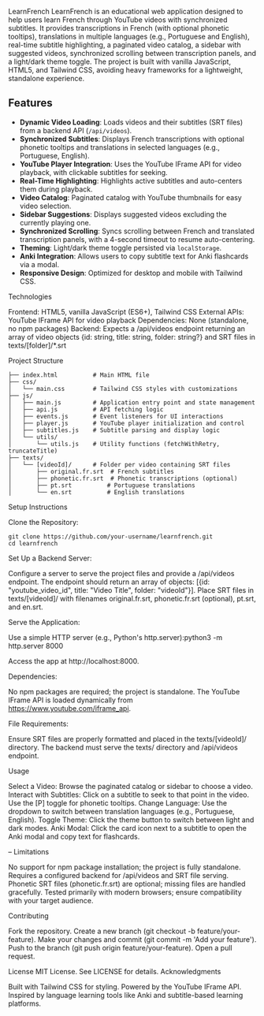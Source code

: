 LearnFrench
LearnFrench is an educational web application designed to help users learn French through YouTube videos with synchronized subtitles. It provides transcriptions in French (with optional phonetic tooltips), translations in multiple languages (e.g., Portuguese and English), real-time subtitle highlighting, a paginated video catalog, a sidebar with suggested videos, synchronized scrolling between transcription panels, and a light/dark theme toggle. The project is built with vanilla JavaScript, HTML5, and Tailwind CSS, avoiding heavy frameworks for a lightweight, standalone experience.

## Features

- **Dynamic Video Loading**: Loads videos and their subtitles (SRT files) from a backend API (`/api/videos`).
- **Synchronized Subtitles**: Displays French transcriptions with optional phonetic tooltips and translations in selected languages (e.g., Portuguese, English).
- **YouTube Player Integration**: Uses the YouTube IFrame API for video playback, with clickable subtitles for seeking.
- **Real-Time Highlighting**: Highlights active subtitles and auto-centers them during playback.
- **Video Catalog**: Paginated catalog with YouTube thumbnails for easy video selection.
- **Sidebar Suggestions**: Displays suggested videos excluding the currently playing one.
- **Synchronized Scrolling**: Syncs scrolling between French and translated transcription panels, with a 4-second timeout to resume auto-centering.
- **Theming**: Light/dark theme toggle persisted via `localStorage`.
- **Anki Integration**: Allows users to copy subtitle text for Anki flashcards via a modal.
- **Responsive Design**: Optimized for desktop and mobile with Tailwind CSS.


Technologies

Frontend: HTML5, vanilla JavaScript (ES6+), Tailwind CSS
External APIs: YouTube IFrame API for video playback
Dependencies: None (standalone, no npm packages)
Backend: Expects a /api/videos endpoint returning an array of video objects {id: string, title: string, folder: string?} and SRT files in texts/[folder]/*.srt

Project Structure
```
├── index.html          # Main HTML file
├── css/
│   └── main.css        # Tailwind CSS styles with customizations
├── js/
│   ├── main.js         # Application entry point and state management
│   ├── api.js          # API fetching logic
│   ├── events.js       # Event listeners for UI interactions
│   ├── player.js       # YouTube player initialization and control
│   ├── subtitles.js    # Subtitle parsing and display logic
│   └── utils/
│       └── utils.js    # Utility functions (fetchWithRetry, truncateTitle)
├── texts/
│   └── [videoId]/      # Folder per video containing SRT files
│       ├── original.fr.srt  # French subtitles
│       ├── phonetic.fr.srt  # Phonetic transcriptions (optional)
│       ├── pt.srt          # Portuguese translations
│       └── en.srt          # English translations
```
Setup Instructions

Clone the Repository:
```
git clone https://github.com/your-username/learnfrench.git
cd learnfrench
```


Set Up a Backend Server:

Configure a server to serve the project files and provide a /api/videos endpoint.
The endpoint should return an array of objects: [{id: "youtube_video_id", title: "Video Title", folder: "videoId"}].
Place SRT files in texts/[videoId]/ with filenames original.fr.srt, phonetic.fr.srt (optional), pt.srt, and en.srt.


Serve the Application:

Use a simple HTTP server (e.g., Python's http.server):python3 -m http.server 8000


Access the app at http://localhost:8000.


Dependencies:

No npm packages are required; the project is standalone.
The YouTube IFrame API is loaded dynamically from https://www.youtube.com/iframe_api.


File Requirements:

Ensure SRT files are properly formatted and placed in the texts/[videoId]/ directory.
The backend must serve the texts/ directory and /api/videos endpoint.



Usage

Select a Video: Browse the paginated catalog or sidebar to choose a video.
Interact with Subtitles: Click on a subtitle to seek to that point in the video. Use the [P] toggle for phonetic tooltips.
Change Language: Use the dropdown to switch between translation languages (e.g., Portuguese, English).
Toggle Theme: Click the theme button to switch between light and dark modes.
Anki Modal: Click the card icon next to a subtitle to open the Anki modal and copy text for flashcards.

–
Limitations

No support for npm package installation; the project is fully standalone.
Requires a configured backend for /api/videos and SRT file serving.
Phonetic SRT files (phonetic.fr.srt) are optional; missing files are handled gracefully.
Tested primarily with modern browsers; ensure compatibility with your target audience.

Contributing

Fork the repository.
Create a new branch (git checkout -b feature/your-feature).
Make your changes and commit (git commit -m 'Add your feature').
Push to the branch (git push origin feature/your-feature).
Open a pull request.

License
MIT License. See LICENSE for details.
Acknowledgments

Built with Tailwind CSS for styling.
Powered by the YouTube IFrame API.
Inspired by language learning tools like Anki and subtitle-based learning platforms.
